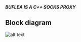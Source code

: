 ##### BUFLEA IS A C++ SOCKS PROXY


## Block diagram

![alt text](https://github.com/comarius/buflea/blob/master/tuls/buflea-block.png "buflea")

